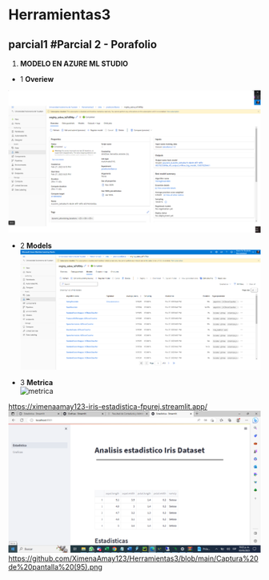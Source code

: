 # Herramientas3
parcial1
#Parcial 2 - Porafolio
----
1) **MODELO EN AZURE ML STUDIO**

- 1 **Overiew**<br>

![overiew](https://github.com/XimenaAmay123/Herramientas3/blob/main/Overview.png)

- 2 **Models**<br>
![models](https://github.com/XimenaAmay123/Herramientas3/blob/main/Models.png)


- 3 **Metrica**<br>
![metrica](https://github.com/XimenaAmay123/Herramientas3/blob/main/M%C3%A9tricas%20del%20mejor%20modelo.png)





https://ximenaamay123-iris-estadistica-fpurej.streamlit.app/
![Estadistica](https://github.com/XimenaAmay123/Herramientas3/blob/main/Captura%20de%20pantalla%20(94).png)
https://github.com/XimenaAmay123/Herramientas3/blob/main/Captura%20de%20pantalla%20(95).png
